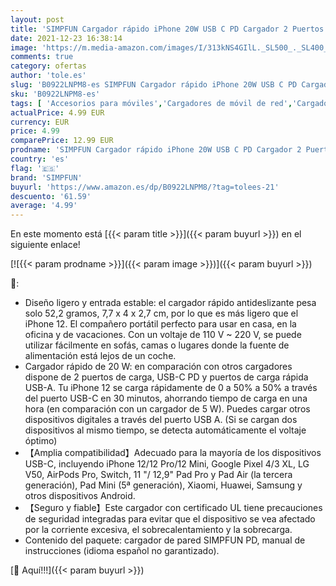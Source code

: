 ```yaml
---
layout: post
title: 'SIMPFUN Cargador rápido iPhone 20W USB C PD Cargador 2 Puertos  PD20W y QC3.0  Compatible con iPhone 12/12 Pro / 12 Mini/Pad Pro/Huawei/Samsung/XIAOMI'
date: 2021-12-23 16:38:14
image: 'https://m.media-amazon.com/images/I/313kNS4GIlL._SL500_._SL400_.jpg'
comments: true
category: ofertas
author: 'tole.es'
slug: 'B0922LNPM8-es SIMPFUN Cargador rápido iPhone 20W USB C PD Cargador 2...'
sku: 'B0922LNPM8-es'
tags: [ 'Accesorios para móviles','Cargadores de móvil de red','Cargadores para móviles','Comunicación móvil y accesorios','Electrónica','iphone','simpfun', ]
actualPrice: 4.99 EUR
currency: EUR
price: 4.99
comparePrice: 12.99 EUR
prodname: 'SIMPFUN Cargador rápido iPhone 20W USB C PD Cargador 2 Puertos  PD20W y QC3.0  Compatible con iPhone 12/12 Pro / 12 Mini/Pad Pro/Huawei/Samsung/XIAOMI'
country: 'es'
flag: '🇪🇸'
brand: 'SIMPFUN'
buyurl: 'https://www.amazon.es/dp/B0922LNPM8/?tag=tolees-21'
descuento: '61.59'
average: '4.99'
---
```


En este momento está [{{< param title >}}]({{< param buyurl >}}) en el siguiente enlace!

[![{{< param prodname >}}]({{< param image >}})]({{< param buyurl >}})

🔎:

- Diseño ligero y entrada estable: el cargador rápido antideslizante pesa solo 52,2 gramos, 7,7 x 4 x 2,7 cm, por lo que es más ligero que el iPhone 12. El compañero portátil perfecto para usar en casa, en la oficina y de vacaciones. Con un voltaje de 110 V ~ 220 V, se puede utilizar fácilmente en sofás, camas o lugares donde la fuente de alimentación está lejos de un coche.
- Cargador rápido de 20 W: en comparación con otros cargadores dispone de 2 puertos de carga, USB-C PD y puertos de carga rápida USB-A. Tu iPhone 12 se carga rápidamente de 0 a 50% a 50% a través del puerto USB-C en 30 minutos, ahorrando tiempo de carga en una hora (en comparación con un cargador de 5 W). Puedes cargar otros dispositivos digitales a través del puerto USB A. (Si se cargan dos dispositivos al mismo tiempo, se detecta automáticamente el voltaje óptimo)
- 【Amplia compatibilidad】Adecuado para la mayoría de los dispositivos USB-C, incluyendo iPhone 12/12 Pro/12 Mini, Google Pixel 4/3 XL, LG V50, AirPods Pro, Switch, 11 "/ 12,9" Pad Pro y Pad Air (la tercera generación), Pad Mini (5ª generación), Xiaomi, Huawei, Samsung y otros dispositivos Android.
- 【Seguro y fiable】Este cargador con certificado UL tiene precauciones de seguridad integradas para evitar que el dispositivo se vea afectado por la corriente excesiva, el sobrecalentamiento y la sobrecarga.
- Contenido del paquete: cargador de pared SIMPFUN PD, manual de instrucciones (idioma español no garantizado).

[🛒 Aquí!!!]({{< param buyurl >}})
